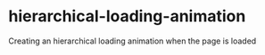 # hierarchical-loading-animation
Creating an hierarchical loading animation when the page is loaded
